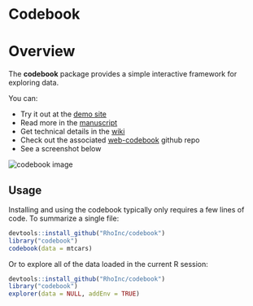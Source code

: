 # Codebook

# Overview

The **codebook** package provides a simple interactive framework for exploring data. 

You can:
- Try it out at the [demo site](https://rhoinc.github.io/viz-library/examples/0009-web-codebook-demo/example.html)
- Read more in the [manuscript](https://phusewiki.org/docs/2018_US%20Connect18/DV%20STREAM/dv12%20final.pdf)
- Get technical details in the [wiki](https://github.com/RhoInc/codebook/wiki) 
- Check out the associated [web-codebook](https://github.com/RhoInc/web-codebook) github repo
- See a screenshot below

![codebook image](https://user-images.githubusercontent.com/14199771/43269882-ccc06a26-90c1-11e8-9026-a91d67a57fcf.png)

## Usage

Installing and using the codebook typically only requires a few lines of code. To summarize a single file: 

```r
devtools::install_github("RhoInc/codebook")
library("codebook")
codebook(data = mtcars)
```

Or to explore all of the data loaded in the current R session: 

```r
devtools::install_github("RhoInc/codebook")
library("codebook")
explorer(data = NULL, addEnv = TRUE)
```
